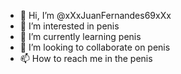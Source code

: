 - 👋 Hi, I’m @xXxJuanFernandes69xXx
- 👀 I’m interested in penis
- 🌱 I’m currently learning penis
- 💞️ I’m looking to collaborate on penis
- 📫 How to reach me in the penis

<!---
xXxJuanFernandes69xXx/xXxJuanFernandes69xXx is a ✨ special ✨ repository because its `README.md` (this file) appears on your GitHub profile.
You can click the Preview link to take a look at your changes.
--->
